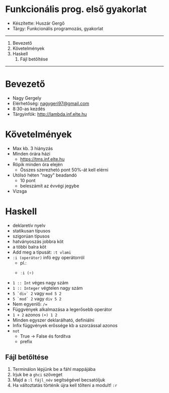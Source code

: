 # Funkcionális prog. első gyakorlat
- Készítette: Huszár Gergő
- Tárgy: Funkcionális programozás, gyakorlat

---
1. Bevezető
2. Követelmények
3. Haskell
   1. Fájl betőltése
---
# Bevezető
- Nagy Gergely
- Elérhetőség: nagygeri97@gmail.com
- 8:30-as kezdés
- Tárgyinfók: http://lambda.inf.elte.hu
# Követelmények
- Max kb. 3 hiányzás
- Minden órára házi
  - https://tms.inf.elte.hu
- Röpik minden óra elején
  - Összes szerezhetó pont 50%-át kell elérni
- Utólsó héten "nagy" beadandó
  - 10 pont
  - beleszámít az  évvégi jegybe
- Vizsga
# Haskell
- deklaretív nyelv
- statikusan típusos
- szigorúan típusos
- hatványoszás jobbra köt
- a többi balra köt
- Add meg a típusát: `:t vlami`
- `:i (operátor)` infó egy operátorról 
  - pl.: 
  - ```haskell
    :i (+)
    ```
- `1 :: Int` véges nagy szám
- `1 :: Integer` végtelen nagy szám
- ``` 5 `div` 2 ``` vagy `mod 5 2`
- ``` 5 `mod` 2 ``` vagy `div 5 2`
- Nem egyenlő: `/=`
- Függvények alkalmazása a legerősebb operátor
- `1 + 2` azonos `(+) 1 2`
- Minden egyszer deklarálható, definiálni
- Infix függvények erőssége kb a szorzással azonos
- `not` 
  - True -> False és fordítva
  - prefix
## Fájl betőltése
1. Terminálon lépjünk be a fáhl mappájába
2. Irjuk be a `ghci` szöveget
3. Majd a `:l fájl_név` segítségével becsatóljuk
4. Ha változtatás történik újra kell tőlteni a modult! `:r`
